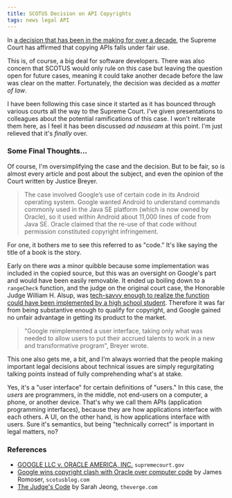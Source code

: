 ```yaml
---
title: SCOTUS Decision on API Copyrights
tags: news legal API
---
```


In [a decision that has been in the making for over a decade](https://www.scotusblog.com/2021/04/google-wins-copyright-clash-with-oracle-over-computer-code/), the Supreme Court has affirmed that copying APIs falls under fair use.

<!--more-->

This is, of course, a big deal for software developers. There was also concern that SCOTUS would only rule on this case but leaving the question open for future cases, meaning it could take another decade before the law was clear on the matter. Fortunately, the decision was decided as a *matter of law*.

I have been following this case since it started as it has bounced through various courts all the way to the Supreme Court. I've given presentations to colleagues about the potential ramifications of this case. I won't reiterate them here, as I feel it has been discussed *ad nauseam* at this point. I'm just relieved that it's *finally* over.

### Some Final Thoughts&hellip;

Of course, I'm oversimplifying the case and the decision. But to be fair, so is almost every article and post about the subject, and even the opinion of the Court written by Justice Breyer.

> The case involved Google’s use of certain code in its Android operating system. Google wanted Android to understand commands commonly used in the Java SE platform (which is now owned by Oracle), so it used within Android about 11,000 lines of code from Java SE. Oracle claimed that the re-use of that code without permission constituted copyright infringement.

For one, it bothers me to see this referred to as "code." It's like saying the title of a book is the story.

Early on there *was* a minor quibble because some implementation was included in the copied source, but this was an oversight on Google's part and would have been easily removable. It ended up boiling down to a `rangeCheck` function, and the judge on the original court case, the Honorable Judge William H. Alsup, was [tech-savvy enough to realize the function could have been implemented by a high school student](https://www.theverge.com/2017/10/19/16503076/oracle-vs-google-judge-william-alsup-interview-waymo-uber). Therefore it was far from being substantive enough to qualify for copyright, and Google gained no unfair advantage in getting its product to the market.

> "Google reimplemented a user interface, taking only what was needed to allow users to put their accrued talents to work in a new and transformative program", Breyer wrote.

This one also gets me, a bit, and I'm always worried that the people making important legal decisions about technical issues are simply regurgitating talking points instead of fully comprehending what's at stake.

Yes, it's a "user interface" for certain definitions of "users." In this case, the *users* are programmers, in the middle, not end-users on a computer, a phone, or another device. That's why we call them APIs (application programming interfaces), because they are how applications interface with each others. A UI, on the other hand, is how applications interface with users. Sure it's semantics, but being "technically correct" is important in legal matters, no?

### References

- [GOOGLE LLC v. ORACLE AMERICA, INC.](https://www.supremecourt.gov/opinions/20pdf/18-956_d18f.pdf) `supremecourt.gov`
- [Google wins copyright clash with Oracle over computer code](https://www.scotusblog.com/2021/04/google-wins-copyright-clash-with-oracle-over-computer-code/) by James Romoser, `scotusblog.com`
- [The Judge's Code](https://www.theverge.com/2017/10/19/16503076/oracle-vs-google-judge-william-alsup-interview-waymo-uber) by Sarah Jeong, `theverge.com`
